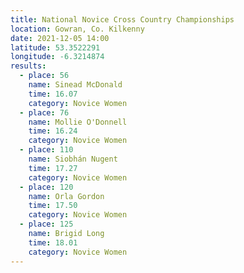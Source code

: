 ```yaml
---
title: National Novice Cross Country Championships
location: Gowran, Co. Kilkenny
date: 2021-12-05 14:00
latitude: 53.3522291
longitude: -6.3214874
results:
  - place: 56
    name: Sinead McDonald
    time: 16.07
    category: Novice Women
  - place: 76
    name: Mollie O'Donnell
    time: 16.24
    category: Novice Women
  - place: 110
    name: Siobhán Nugent
    time: 17.27
    category: Novice Women
  - place: 120
    name: Orla Gordon
    time: 17.50
    category: Novice Women
  - place: 125
    name: Brigid Long
    time: 18.01
    category: Novice Women
---
```

